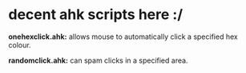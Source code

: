 # decent ahk scripts here :/
**onehexclick.ahk:**
  allows mouse to automatically click a specified hex colour.

**randomclick.ahk:**
  can spam clicks in a specified area.
